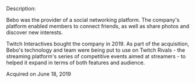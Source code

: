 Description:

Bebo was the provider of a social networking platform. The company's platform enabled members to connect friends, as well as share photos and discover new interests.

Twitch Interactives bought the company in 2019. As part of the acquisition, Bebo's technology and team were being put to use on Twitch Rivals - the streaming platform's series of competitive events aimed at streamers - to helped it expand in terms of both features and audience.

Acquired on June 18, 2019